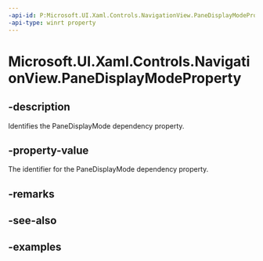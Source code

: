 ```yaml
---
-api-id: P:Microsoft.UI.Xaml.Controls.NavigationView.PaneDisplayModeProperty
-api-type: winrt property
---
```

<!-- Property syntax.
public DependencyProperty PaneDisplayModeProperty { get; }
-->

# Microsoft.UI.Xaml.Controls.NavigationView.PaneDisplayModeProperty


## -description

Identifies the PaneDisplayMode dependency property.


## -property-value

The identifier for the PaneDisplayMode dependency property.


## -remarks


## -see-also


## -examples


